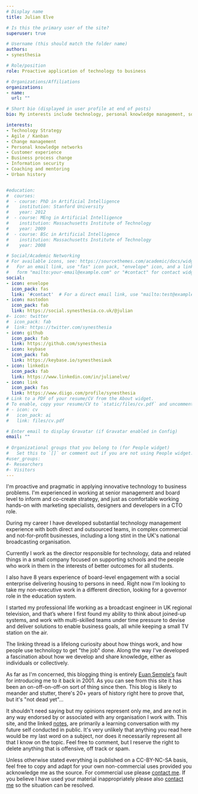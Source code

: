 ```yaml
---
# Display name
title: Julian Elve

# Is this the primary user of the site?
superuser: true

# Username (this should match the folder name)
authors:
- synesthesia

# Role/position
role: Proactive application of technology to business

# Organizations/Affiliations
organizations:
- name: 
  url: ""

# Short bio (displayed in user profile at end of posts)
bio: My interests include technology, personal knowledge management, social change

interests:
- Technology Strategy
- Agile / Kanban
- Change management
- Personal knowledge networks
- Customer experience
- Business process change 
- Information security 
- Coaching and mentoring
- Urban history


#education:
#  courses:
#  - course: PhD in Artificial Intelligence
#    institution: Stanford University
#    year: 2012
#  - course: MEng in Artificial Intelligence
#    institution: Massachusetts Institute of Technology
#    year: 2009
#  - course: BSc in Artificial Intelligence
#    institution: Massachusetts Institute of Technology
#    year: 2008

# Social/Academic Networking
# For available icons, see: https://sourcethemes.com/academic/docs/widgets/#icons
#   For an email link, use "fas" icon pack, "envelope" icon, and a link in the
#   form "mailto:your-email@example.com" or "#contact" for contact widget.
social:
- icon: envelope
  icon_pack: fas
  link: '#contact'  # For a direct email link, use "mailto:test@example.org".
- icon: mastodon
  icon_pack: fab
  link: https://social.synesthesia.co.uk/@julian 
#- icon: twitter
#  icon_pack: fab
#  link: https://twitter.com/synesthesia
- icon: github
  icon_pack: fab
  link: https://github.com/synesthesia
- icon: keybase
  icon_pack: fab
  link: https://keybase.io/synesthesiauk
- icon: linkedin
  icon_pack: fab
  link: https://www.linkedin.com/in/julianelve/
- icon: link
  icon_pack: fas
  link: https://www.diigo.com/profile/synesthesia
# Link to a PDF of your resume/CV from the About widget.
# To enable, copy your resume/CV to `static/files/cv.pdf` and uncomment the lines below.  
# - icon: cv
#   icon_pack: ai
#   link: files/cv.pdf

# Enter email to display Gravatar (if Gravatar enabled in Config)
email: ""
  
# Organizational groups that you belong to (for People widget)
#   Set this to `[]` or comment out if you are not using People widget.  
#user_groups:
#- Researchers
#- Visitors
---
```


I'm proactive and pragmatic in applying innovative technology to business problems. I'm experienced in working at senior management and board level to inform and co-create strategy, and just as comfortable working hands-on with marketing specialists, designers and developers in a CTO role.

During my career I have developed substantial technology management experience with both direct and outsourced teams, in complex commercial and not-for-profit businesses, including a long stint in the UK's national broadcasting organisation. 

Currently I work as the director responsible for technology, data and related things in a small company focused on supporting schools and the people who work in them in the interests of better outcomes for all students.

I also have 8 years experience of board-level engagement with a social enterprise delivering housing to persons in need. Right now I'm looking to take my non-executive work in a different direction, looking for a governor role in the education system.

I started my professional life working as a broadcast engineer in UK regional television, and that’s where I first found my ability to think about joined-up systems, and work with multi-skilled teams under time pressure to devise and deliver solutions to enable business goals, all while keeping a small TV station on the air. 

The linking thread is a lifelong curiosity about how things work, and how people use technology to get "the job" done. Along the way I've developed a fascination about how we develop and share knowledge, either as individuals or collectively.

As far as I'm concerned, this blogging thing is entirely [Euan Semple's](http://euansemple.blog/) fault for introducing me to it back in 2001. As you can see from this site it has been an on-off-on-off-on sort of thing since then. This blog is likely to meander and stutter, there's 20+ years of history right here to prove that, but it's "not dead yet"...

It shouldn't need saying but my opinions represent only me, and are not in any way endorsed by or associated with any organisation I work with. This site, and the linked [notes](https://garden.synesthesia.co.uk), are primarily a learning conversation with my future self conducted in public. It's very unlikely that anything you read here would be my last word on a subject, nor does it necessarily represent all that I know on the topic. Feel free to comment, but I reserve the right to delete anything that is offensive, off track or spam.

Unless otherwise stated everything is published on a CC-BY-NC-SA basis, feel free to copy and adapt for your own non-commercial uses provided you acknowledge me as the source. For commercial use please [contact me](#contact). If you believe I have used your material inappropriately please also [contact me](#contact) so the situation can be resolved.
